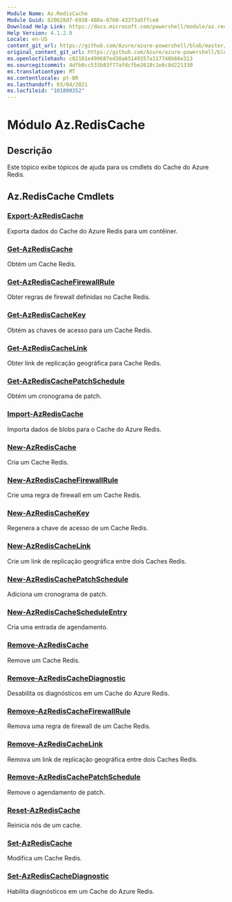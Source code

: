 ```yaml
---
Module Name: Az.RedisCache
Module Guid: 820628d7-6938-488a-8760-43373a5ffce6
Download Help Link: https://docs.microsoft.com/powershell/module/az.rediscache
Help Version: 4.1.2.0
Locale: en-US
content_git_url: https://github.com/Azure/azure-powershell/blob/master/src/RedisCache/RedisCache/help/Az.RedisCache.md
original_content_git_url: https://github.com/Azure/azure-powershell/blob/master/src/RedisCache/RedisCache/help/Az.RedisCache.md
ms.openlocfilehash: c82181e499687ed38a65149357a117740b66e313
ms.sourcegitcommit: 4dfb0cc533b83f77afdcfbe2618c1e6c8d221330
ms.translationtype: MT
ms.contentlocale: pt-BR
ms.lasthandoff: 03/04/2021
ms.locfileid: "101890352"
---
```

# Módulo Az.RedisCache
## Descrição
Este tópico exibe tópicos de ajuda para os cmdlets do Cache do Azure Redis.

## Az.RedisCache Cmdlets
### [Export-AzRedisCache](Export-AzRedisCache.md)
Exporta dados do Cache do Azure Redis para um contêiner.

### [Get-AzRedisCache](Get-AzRedisCache.md)
Obtém um Cache Redis.

### [Get-AzRedisCacheFirewallRule](Get-AzRedisCacheFirewallRule.md)
Obter regras de firewall definidas no Cache Redis.

### [Get-AzRedisCacheKey](Get-AzRedisCacheKey.md)
Obtém as chaves de acesso para um Cache Redis.

### [Get-AzRedisCacheLink](Get-AzRedisCacheLink.md)
Obter link de replicação geográfica para Cache Redis.

### [Get-AzRedisCachePatchSchedule](Get-AzRedisCachePatchSchedule.md)
Obtém um cronograma de patch.

### [Import-AzRedisCache](Import-AzRedisCache.md)
Importa dados de blobs para o Cache do Azure Redis.

### [New-AzRedisCache](New-AzRedisCache.md)
Cria um Cache Redis.

### [New-AzRedisCacheFirewallRule](New-AzRedisCacheFirewallRule.md)
Crie uma regra de firewall em um Cache Redis.

### [New-AzRedisCacheKey](New-AzRedisCacheKey.md)
Regenera a chave de acesso de um Cache Redis.

### [New-AzRedisCacheLink](New-AzRedisCacheLink.md)
Crie um link de replicação geográfica entre dois Caches Redis.

### [New-AzRedisCachePatchSchedule](New-AzRedisCachePatchSchedule.md)
Adiciona um cronograma de patch.

### [New-AzRedisCacheScheduleEntry](New-AzRedisCacheScheduleEntry.md)
Cria uma entrada de agendamento.

### [Remove-AzRedisCache](Remove-AzRedisCache.md)
Remove um Cache Redis.

### [Remove-AzRedisCacheDiagnostic](Remove-AzRedisCacheDiagnostic.md)
Desabilita os diagnósticos em um Cache do Azure Redis.

### [Remove-AzRedisCacheFirewallRule](Remove-AzRedisCacheFirewallRule.md)
Remova uma regra de firewall de um Cache Redis.

### [Remove-AzRedisCacheLink](Remove-AzRedisCacheLink.md)
Remova um link de replicação geográfica entre dois Caches Redis.

### [Remove-AzRedisCachePatchSchedule](Remove-AzRedisCachePatchSchedule.md)
Remove o agendamento de patch.

### [Reset-AzRedisCache](Reset-AzRedisCache.md)
Reinicia nós de um cache.

### [Set-AzRedisCache](Set-AzRedisCache.md)
Modifica um Cache Redis.

### [Set-AzRedisCacheDiagnostic](Set-AzRedisCacheDiagnostic.md)
Habilita diagnósticos em um Cache do Azure Redis.

